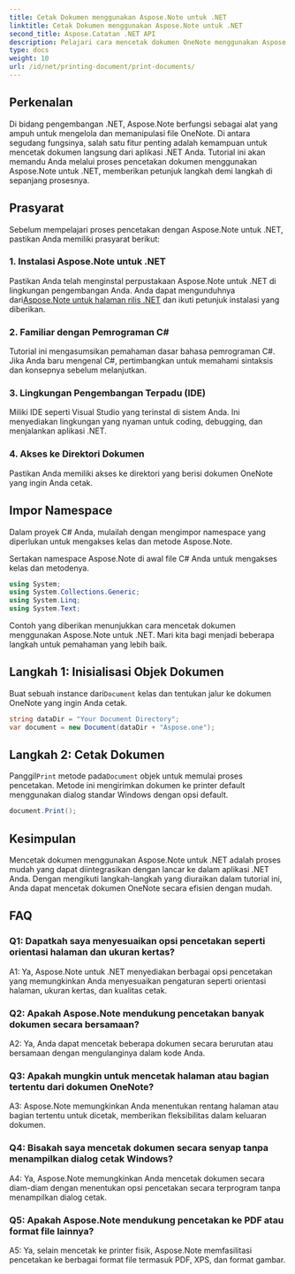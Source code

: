 ```yaml
---
title: Cetak Dokumen menggunakan Aspose.Note untuk .NET
linktitle: Cetak Dokumen menggunakan Aspose.Note untuk .NET
second_title: Aspose.Catatan .NET API
description: Pelajari cara mencetak dokumen OneNote menggunakan Aspose.Note untuk .NET. Panduan langkah demi langkah untuk integrasi yang lancar ke dalam aplikasi .NET Anda.
type: docs
weight: 10
url: /id/net/printing-document/print-documents/
---
```

## Perkenalan

Di bidang pengembangan .NET, Aspose.Note berfungsi sebagai alat yang ampuh untuk mengelola dan memanipulasi file OneNote. Di antara segudang fungsinya, salah satu fitur penting adalah kemampuan untuk mencetak dokumen langsung dari aplikasi .NET Anda. Tutorial ini akan memandu Anda melalui proses pencetakan dokumen menggunakan Aspose.Note untuk .NET, memberikan petunjuk langkah demi langkah di sepanjang prosesnya.

## Prasyarat

Sebelum mempelajari proses pencetakan dengan Aspose.Note untuk .NET, pastikan Anda memiliki prasyarat berikut:

### 1. Instalasi Aspose.Note untuk .NET

 Pastikan Anda telah menginstal perpustakaan Aspose.Note untuk .NET di lingkungan pengembangan Anda. Anda dapat mengunduhnya dari[Aspose.Note untuk halaman rilis .NET](https://releases.aspose.com/note/net/) dan ikuti petunjuk instalasi yang diberikan.

### 2. Familiar dengan Pemrograman C#

Tutorial ini mengasumsikan pemahaman dasar bahasa pemrograman C#. Jika Anda baru mengenal C#, pertimbangkan untuk memahami sintaksis dan konsepnya sebelum melanjutkan.

### 3. Lingkungan Pengembangan Terpadu (IDE)

Miliki IDE seperti Visual Studio yang terinstal di sistem Anda. Ini menyediakan lingkungan yang nyaman untuk coding, debugging, dan menjalankan aplikasi .NET.

### 4. Akses ke Direktori Dokumen

Pastikan Anda memiliki akses ke direktori yang berisi dokumen OneNote yang ingin Anda cetak.

## Impor Namespace

Dalam proyek C# Anda, mulailah dengan mengimpor namespace yang diperlukan untuk mengakses kelas dan metode Aspose.Note.

Sertakan namespace Aspose.Note di awal file C# Anda untuk mengakses kelas dan metodenya.

```csharp
using System;
using System.Collections.Generic;
using System.Linq;
using System.Text;
```

Contoh yang diberikan menunjukkan cara mencetak dokumen menggunakan Aspose.Note untuk .NET. Mari kita bagi menjadi beberapa langkah untuk pemahaman yang lebih baik.

## Langkah 1: Inisialisasi Objek Dokumen

 Buat sebuah instance dari`Document` kelas dan tentukan jalur ke dokumen OneNote yang ingin Anda cetak.

```csharp
string dataDir = "Your Document Directory";
var document = new Document(dataDir + "Aspose.one");
```

## Langkah 2: Cetak Dokumen

 Panggil`Print` metode pada`Document` objek untuk memulai proses pencetakan. Metode ini mengirimkan dokumen ke printer default menggunakan dialog standar Windows dengan opsi default.

```csharp
document.Print();
```

## Kesimpulan

Mencetak dokumen menggunakan Aspose.Note untuk .NET adalah proses mudah yang dapat diintegrasikan dengan lancar ke dalam aplikasi .NET Anda. Dengan mengikuti langkah-langkah yang diuraikan dalam tutorial ini, Anda dapat mencetak dokumen OneNote secara efisien dengan mudah.

## FAQ

### Q1: Dapatkah saya menyesuaikan opsi pencetakan seperti orientasi halaman dan ukuran kertas?

A1: Ya, Aspose.Note untuk .NET menyediakan berbagai opsi pencetakan yang memungkinkan Anda menyesuaikan pengaturan seperti orientasi halaman, ukuran kertas, dan kualitas cetak.

### Q2: Apakah Aspose.Note mendukung pencetakan banyak dokumen secara bersamaan?

A2: Ya, Anda dapat mencetak beberapa dokumen secara berurutan atau bersamaan dengan mengulanginya dalam kode Anda.

### Q3: Apakah mungkin untuk mencetak halaman atau bagian tertentu dari dokumen OneNote?

A3: Aspose.Note memungkinkan Anda menentukan rentang halaman atau bagian tertentu untuk dicetak, memberikan fleksibilitas dalam keluaran dokumen.

### Q4: Bisakah saya mencetak dokumen secara senyap tanpa menampilkan dialog cetak Windows?

A4: Ya, Aspose.Note memungkinkan Anda mencetak dokumen secara diam-diam dengan menentukan opsi pencetakan secara terprogram tanpa menampilkan dialog cetak.

### Q5: Apakah Aspose.Note mendukung pencetakan ke PDF atau format file lainnya?

A5: Ya, selain mencetak ke printer fisik, Aspose.Note memfasilitasi pencetakan ke berbagai format file termasuk PDF, XPS, dan format gambar.